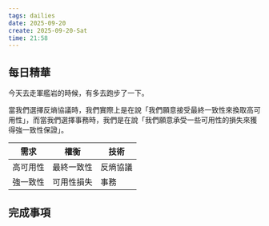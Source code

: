 ```yaml
---
tags: dailies  
date: 2025-09-20
create: 2025-09-20-Sat
time: 21:58
---
```

## 每日精華

今天去走軍艦岩的時候，有多去跑步了一下。

當我們選擇反熵協議時，我們實際上是在說「我們願意接受最終一致性來換取高可用性」，而當我們選擇事務時，我們是在說「我們願意承受一些可用性的損失來獲得強一致性保證」。

| 需求   | 權衡    | 技術   |
| ---- | ----- | ---- |
| 高可用性 | 最終一致性 | 反熵協議 |
| 強一致性 | 可用性損失 | 事務   |


## 完成事項